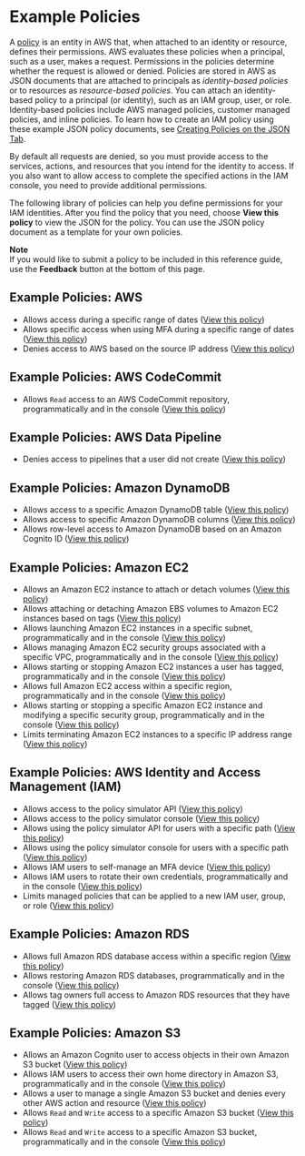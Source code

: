 # Example Policies<a name="access_policies_examples"></a>

A [policy](access_policies.md) is an entity in AWS that, when attached to an identity or resource, defines their permissions\. AWS evaluates these policies when a principal, such as a user, makes a request\. Permissions in the policies determine whether the request is allowed or denied\. Policies are stored in AWS as JSON documents that are attached to principals as *identity\-based policies* or to resources as *resource\-based policies*\. You can attach an identity\-based policy to a principal \(or identity\), such as an IAM group, user, or role\. Identity\-based policies include AWS managed policies, customer managed policies, and inline policies\. To learn how to create an IAM policy using these example JSON policy documents, see [Creating Policies on the JSON Tab](access_policies_create.md#access_policies_create-json-editor)\.

By default all requests are denied, so you must provide access to the services, actions, and resources that you intend for the identity to access\. If you also want to allow access to complete the specified actions in the IAM console, you need to provide additional permissions\.

The following library of policies can help you define permissions for your IAM identities\. After you find the policy that you need, choose **View this policy** to view the JSON for the policy\. You can use the JSON policy document as a template for your own policies\.

**Note**  
If you would like to submit a policy to be included in this reference guide, use the **Feedback** button at the bottom of this page\.

## Example Policies: AWS<a name="policy_library_AWS"></a>
+ Allows access during a specific range of dates \([View this policy](reference_policies_examples_aws-dates.md)\)
+ Allows specific access when using MFA during a specific range of dates \([View this policy](reference_policies_examples_aws_mfa-dates.md)\)
+ Denies access to AWS based on the source IP address \([View this policy](reference_policies_examples_aws_deny-ip.md)\)

## Example Policies: AWS CodeCommit<a name="policy_library_CodeCommit"></a>
+ Allows `Read` access to an AWS CodeCommit repository, programmatically and in the console \([View this policy](reference_policies_examples_codecommit_pull.md)\)

## Example Policies: AWS Data Pipeline<a name="policy_library_DataPipeline"></a>
+ Denies access to pipelines that a user did not create \([View this policy](reference_policies_examples_datapipeline_not-owned.md)\)

## Example Policies: Amazon DynamoDB<a name="policy_library_DynamoDB"></a>
+ Allows access to a specific Amazon DynamoDB table \([View this policy](reference_policies_examples_dynamodb_specific-table.md)\)
+ Allows access to specific Amazon DynamoDB columns \([View this policy](reference_policies_examples_dynamodb_columns.md)\)
+ Allows row\-level access to Amazon DynamoDB based on an Amazon Cognito ID \([View this policy](reference_policies_examples_dynamodb_rows.md)\)

## Example Policies: Amazon EC2<a name="policy_library_ec2"></a>
+ Allows an Amazon EC2 instance to attach or detach volumes \([View this policy](reference_policies_examples_ec2_volumes-instance.md)\)
+ Allows attaching or detaching Amazon EBS volumes to Amazon EC2 instances based on tags \([View this policy](reference_policies_examples_ec2_ebs-owner.md)\)
+ Allows launching Amazon EC2 instances in a specific subnet, programmatically and in the console \([View this policy](reference_policies_examples_ec2_instances-subnet.md)\)
+ Allows managing Amazon EC2 security groups associated with a specific VPC, programmatically and in the console \([View this policy](reference_policies_examples_ec2_securitygroups-vpc.md)\)
+ Allows starting or stopping Amazon EC2 instances a user has tagged, programmatically and in the console \([View this policy](reference_policies_examples_ec2_tag-owner.md)\)
+ Allows full Amazon EC2 access within a specific region, programmatically and in the console \([View this policy](reference_policies_examples_ec2_region.md)\)
+ Allows starting or stopping a specific Amazon EC2 instance and modifying a specific security group, programmatically and in the console \([View this policy](reference_policies_examples_ec2_instance-securitygroup.md)\)
+ Limits terminating Amazon EC2 instances to a specific IP address range \([View this policy](reference_policies_examples_ec2_terminate-ip.md)\)

## Example Policies: AWS Identity and Access Management \(IAM\)<a name="policy_library_IAM"></a>
+ Allows access to the policy simulator API \([View this policy](reference_policies_examples_iam_policy-sim.md)\)
+ Allows access to the policy simulator console \([View this policy](reference_policies_examples_iam_policy-sim-console.md)\)
+ Allows using the policy simulator API for users with a specific path \([View this policy](reference_policies_examples_iam_policy-sim-path.md)\)
+ Allows using the policy simulator console for users with a specific path \([View this policy](reference_policies_examples_iam_policy-sim-path-console.md)\)
+ Allows IAM users to self\-manage an MFA device \([View this policy](reference_policies_examples_iam_mfa-selfmanage.md)\)
+ Allows IAM users to rotate their own credentials, programmatically and in the console \([View this policy](reference_policies_examples_iam_credentials_console.md)\)
+ Limits managed policies that can be applied to a new IAM user, group, or role \([View this policy](reference_policies_examples_iam_limit-managed.md)\)

## Example Policies: Amazon RDS<a name="policy_library_RDS"></a>
+ Allows full Amazon RDS database access within a specific region \([View this policy](reference_policies_examples_rds_region.md)\)
+ Allows restoring Amazon RDS databases, programmatically and in the console \([View this policy](reference_policies_examples_rds_db-console.md)\)
+ Allows tag owners full access to Amazon RDS resources that they have tagged \([View this policy](reference_policies_examples_rds_tag-owner.md)\)

## Example Policies: Amazon S3<a name="policy_library_S3"></a>
+ Allows an Amazon Cognito user to access objects in their own Amazon S3 bucket \([View this policy](reference_policies_examples_s3_cognito-bucket.md)\)
+ Allows IAM users to access their own home directory in Amazon S3, programmatically and in the console \([View this policy](reference_policies_examples_s3_home-directory-console.md)\)
+ Allows a user to manage a single Amazon S3 bucket and denies every other AWS action and resource \([View this policy](reference_policies_examples_s3_deny-except-bucket.md)\)
+ Allows `Read` and `Write` access to a specific Amazon S3 bucket \([View this policy](reference_policies_examples_s3_rw-bucket.md)\)
+ Allows `Read` and `Write` access to a specific Amazon S3 bucket, programmatically and in the console \([View this policy](reference_policies_examples_s3_rw-bucket-console.md)\)